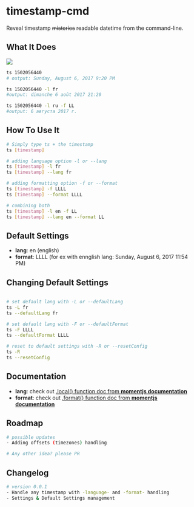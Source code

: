 # timestamp-cmd
Reveal timestamp ~~misteries~~ readable datetime from the command-line.

## What It Does

![](https://media.giphy.com/media/l1J3uNcYG5zUlafqU/giphy.gif)

```bash
ts 1502056440
# output: Sunday, August 6, 2017 9:20 PM

ts 1502056440 -l fr
#output: dimanche 6 août 2017 21:20

ts 1502056440 -l ru -f LL
#output: 6 августа 2017 г.
```

## How To Use It

```bash
# Simply type ts + the timestamp
ts [timestamp]

# adding language option -l or --lang
ts [timestamp] -l fr
ts [timestamp] --lang fr

# adding formatting option -f or --format
ts [timestamp] -f LLLL
ts [timestamp] --format LLLL

# combining both
ts [timestamp] -l en -f LL
ts [timestamp] --lang en --format LL

```

## Default Settings

- **lang**: en    (english)  
- **format**: LLLL   (for ex with ennglish lang: Sunday, August 6, 2017 11:54 PM)

## Changing Default Settings

```bash

# set default lang with -L or --defaultLang
ts -L fr
ts --defaultLang fr

# set default lang with -F or --defaultFormat
ts -F LLLL
ts --defaultFormat LLLL

# reset to default settings with -R or --resetConfig
ts -R
ts --resetConfig

```

## Documentation

- **lang**: check out [.local() function doc from **momentjs documentation**](https://momentjs.com/docs/#/i18n/changing-locale/)
- **format**: check out [.format() function doc from **momentjs documentation**](https://momentjs.com/docs/#/displaying/format/)

## Roadmap
```bash
# possible updates
- Adding offsets (timezones) handling

# Any other idea? please PR
```

## Changelog
```bash
# version 0.0.1
- Handle any timestamp with -language- and -format- handling
- Settings & Default Settings management
```